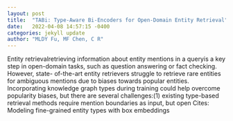 ```yaml
---
layout: post
title:  "TABi: Type-Aware Bi-Encoders for Open-Domain Entity Retrieval"
date:   2022-04-08 14:57:15 -0400
categories: jekyll update
author: "MLDY Fu, MF Chen, C R"
---
```

Entity retrievalretrieving information about entity mentions in a queryis a key step in open-domain tasks, such as question answering or fact checking. However, state- of-the-art entity retrievers struggle to retrieve rare entities for ambiguous mentions due to biases towards popular entities. Incorporating knowledge graph types during training could help overcome popularity biases, but there are several challenges:(1) existing type-based retrieval methods require mention boundaries as input, but open Cites: Modeling fine-grained entity types with box embeddings